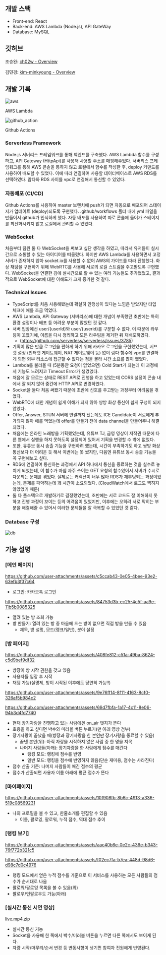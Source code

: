 ## 개발 스택

- Front-end: React
- Back-end: AWS Lambda (Node.js), API GateWay
- Database: MySQL

## 깃허브

조승완: [ch02w - Overview](https://github.com/ch02w)

김민경: [kim-minkyoung - Overview](https://github.com/kim-minkyoung)


## 개발 기록

![aws](https://github.com/user-attachments/assets/0dd7009e-4a74-4234-ac8a-46f8f91b1754)


AWS Lambda

![github_action](https://github.com/user-attachments/assets/9e85ae05-36c1-4dea-b252-3dfc24605922)


Github Actions

### Serverless Framework

Node.js 서버리스 프레임워크를 통해 백엔드를 구축했다. AWS Lambda 함수를 구성하고, API Gateway (HttpApi)를 사용해 사용할 주소를 매핑해주었다. 서버리스 프레임워크를 통해 AWS 콘솔을 통하지 않고 로컬에서 함수를 작성한 후, deploy 커맨드를 사용하여 배포할 수 있었다. 이에 따라 연결하여 사용할 데이터베이스로 AWS RDS를 선택하였다. 람다와 RDS 사이를 vpc로 연결해서 통신할 수 있었다.

### 자동배포 (CI/CD)

Github Actions를 사용하여 master 브랜치에 push가 되면 자동으로 배포되어 스테이지가 업데이트 (deploy)되도록 구현했다. .github/workflows 폴더 내에 yml 파일을 만들어서 github가 인식하게 했다. 자동 배포를 사용하여 따로 콘솔에 들어가 스테이지를 최신화시키지 않고 로컬에서 관리할 수 있었다.

### WebSocket

처음부터 팀원 둘 다 WebSocket을 써보고 싶단 생각을 하였고, 따라서 유저들이 실시간으로 소통할 수 있는 아이디어를 떠올렸다. 하지만 AWS Lambda를 사용하면서 고정 서버가 존재하지 않아 socket.io를 사용할 수 없어 AWS의 가이드를 따라 진행했다. 화상 채팅을 구현하기 위해 WebRTC를 사용해 서로의 로컬 스트림을 주고받도록 구현했다. WebSocket을 연결한 김에 실시간으로 할 수 있는 여러 기능들도 추가했었고, 결과적으로 WebSocket에 대한 이해도가 크게 증가한 것 같다.

### Technical Issues

- TypeScript를 처음 사용해봤는데 확실히 안정성이 있다는 느낌은 받았지만 타입 체크에 애를 조금 먹었다.
- AWS Lambda, API Gateway (서버리스)에 대한 개념이 부족했던 초반에는 특히 환경 설정이나 배포 등 어려운 부분이 많았던 것 같다.
- 서버 입장에선 user/{userId}와 user/{userid}를 구분할 수 없다. 이 때문에 라우팅이 꼬였기에, 이름을 다시 정리하고 모든 라우팅을 제거한 뒤 재배포하였다.
    - (https://github.com/serverless/serverless/issues/3785)
- 기획이 많은 만큼 로그인을 편하게 하기 위해 카카오 로그인을 구현했었는데, 서브넷 설정 (인터넷 게이트웨이, NAT 게이트웨이 등) 없이 람다 함수에 vpc를 연결하게 되면 외부 리소스에 접근할 수 없다는 점을 몰라 시간 소요를 많이 했었다.
- Lambda를 불러올 때 (5분동안 요청이 없었으면) Cold Start가 되는데 이 과정에서 기능도 느려지고 Timeout Error가 생겼었다.
- 처음에 잘 모르는 상태로 REST API로 진행을 하고 있었는데 CORS 설정이 콘솔 내에서 잘 되지 않아 중간에 HTTP API로 변경하였다.
- Socket을 둘다 처음 써봤기 때문에 초반에 신호를 주고받는 과정부터 어려움을 겪었다.
- WebRTC에 대한 개념이 쉽게 이해가 되지 않아 쌍방 화상 통신이 쉽게 구성이 되지 않았다.
- Offer, Answer, STUN 서버에 연결까지 됐는데도 ICE Candidate이 서로에게 추가되지 않아 애를 먹었는데 offer를 만들기 전에 data channel을 만들어주니 해결되었다.
- 처음에는 온라인 노래방을 기획했었는데, 유튜브 TJ, 금영 영상이 저작권 때문에 다른 웹에서 실행을 하지 못하도록 설정되어 있어서 기획을 변경할 수 밖에 없었다.
- 또한, 유튜브 동시 송출 기능을 구현하려 했는데, 시간이 부족하기도 하고 쌍방 화상 통신보다 더 어려운 듯 해서 이번에는 못 썼지만, 다음엔 유튜브 동시 송출 기능을 꼭 구현해보고 싶다.
- RDS에 연결하여 통신하는 과정에서 API 하나에서 통신을 종료하는 것을 실수로 놓치게 되었는데, 이 함수가 마침 자주 쓰이는 GET 요청의 함수였어서 서버가 수시로 다운되는 문제를 겪었다. 실제로는 커넥션이 너무 많아 RDS가 재부팅되는 과정이었는데, 문제를 파악하는데 꽤 시간이 소요되었다. (CloudWatch에서 로그도 찍히지 않았었기 때문)
- 둘 다 풀스택으로 개발하기로 결정했었는데, 초반에는 서로 코드도 잘 이해하지 못하고 진행 과정이 꼬이는 등의 어려움이 있었지만, 이후에는 오히려 서로 막히는 부분을 해결해줄 수 있어서 이러한 문제들을 잘 극복할 수 있었던 것 같다.

### Database 구성

![db](https://github.com/user-attachments/assets/ca822637-c001-4c9a-a215-6f54414d43ce)


## 기능 설명

### [메인 페이지]



https://github.com/user-attachments/assets/c5ccab43-0e05-4bee-93e2-63efb3f37c64



- 로그인: 카카오톡 로그인



https://github.com/user-attachments/assets/84753d3b-ec25-4c5f-aa9e-11b5b0085325



- 열려 있는 방 조회 가능
- 방 만들기: 열려 있는 방 중 마음에 드는 방이 없으면 직접 방을 만들 수 있음
    - 제목, 방 설명, 모드(랭크/일반), 분야 설정
    

### [방 페이지]



https://github.com/user-attachments/assets/408fe812-c51a-49ba-8624-c5d9bef9df32



- 방장이 방 시작 권한을 갖고 있음
- 사용자들 입장 후 시작
- 채팅 가능(실명제, 방이 시작된 이후에도 당연히 가능!!)



https://github.com/user-attachments/assets/9e76ff14-8f11-4163-8cf0-326af5b984c2




https://github.com/user-attachments/assets/69d7fbfa-1a17-4c11-8e06-94b3d4fd7740




- 현재 장기자랑을 진행하고 있는 사람에겐 on_air 뱃지가 뜬다
- 호응을 하고 싶다면 박수와 미러볼 버튼 누르기(맨 아래 영상 첨부)
- 장기자랑이 끝났을 때(방장과 장기자랑을 한 본인만 장기자랑을 종료할 수 있음)
    - 끝낸 본인(위): 아직 자랑을 시작하지 않은 사람 중 한 명을 지목
    - 나머지 사람들(아래): 장기자랑을 한 사람에게 점수를 매긴다
        - 랭킹 모드: 랭킹에 점수를 반영
        - 일반 모드: 랭킹을 점수에 반영하지 않음(단순 재미용, 점수는 사라진다)
- 점수 산출 기준: 나머지 사람들이 매긴 점수의 평균
- 점수가 산출되면 사용자 이름 아래에 평균 점수가 뜬다

### [마이페이지]



https://github.com/user-attachments/assets/10f908fb-8b6c-4913-a336-519c08569231



- 나의 프로필을 볼 수 있고, 한줄소개를 편집할 수 있음
    - 이름, 팔로잉, 팔로워, 누적 점수, 역대 점수 추이

### [랭킹 보기]



https://github.com/user-attachments/assets/aac40b6e-0e2c-436e-b343-76f772b321c5



https://github.com/user-attachments/assets/f02ec7fa-b7ea-448d-98d6-d98c7d0c4976





- 랭킹 모드에서 얻은 누적 점수를 기준으로 이 서비스를 사용하는 모든 사람들의 점수가 순서대로 나옴
- 팔로워/팔로잉 목록을 볼 수 있음(위)
- 팔로우/언팔로우도 가능(아래)

### [실시간 통신 시연 영상]

[live.mp4.zip](https://github.com/user-attachments/files/16265998/live.mp4.zip)


- 실시간 통신 기능
- Socket을 사용해 한 쪽에서 박수/미러볼 버튼을 누르면 다른 쪽에서도 보이게 된다.
- 자랑 시작/마무리/순서 변경 등 변동사항이 생기면 참여자 전원에게 반영된다.
